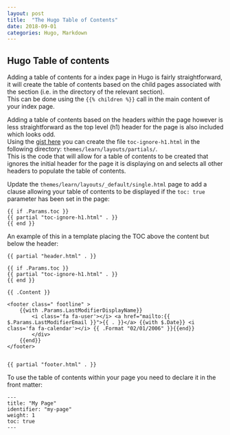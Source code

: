 ```yaml
---
layout: post
title:  "The Hugo Table of Contents"
date: 2018-09-01
categories: Hugo, Markdown
---
```


## Hugo Table of contents
Adding a table of contents for a index page in Hugo is fairly straightforward, it will create the table of contents based on the child pages associated with the section (i.e. in the directory of the relevant section).  
This can be done using the `{{% children %}}` call in the main content of your index page. 

Adding a table of contents based on the headers _within_ the page however is less straightforward as the top level (h1) header for the page is also included which looks odd.  
Using the [gist here](https://gist.github.com/skyzyx/a796d66f6a124f057f3374eff0b3f99a) you can create the file `toc-ignore-h1.html` in the following directory: `themes/learn/layouts/partials/`.  
This is the code that will allow for a table of contents to be created that ignores the initial header for the page it is displaying on and selects all other headers to populate the table of contents.  

Update the `themes/learn/layouts/_default/single.html` page to add a clause allowing your table of contents to be displayed if the `toc: true` parameter has been set in the page:  
```
{{ if .Params.toc }}
{{ partial "toc-ignore-h1.html" . }}
{{ end }}
```
An example of this in a template placing the TOC above the content but below the header:  
```
{{ partial "header.html" . }}

{{ if .Params.toc }}
{{ partial "toc-ignore-h1.html" . }}
{{ end }}

{{ .Content }}

<footer class=" footline" >
	{{with .Params.LastModifierDisplayName}}
	    <i class='fa fa-user'></i> <a href="mailto:{{ $.Params.LastModifierEmail }}">{{ . }}</a> {{with $.Date}} <i class='fa fa-calendar'></i> {{ .Format "02/01/2006" }}{{end}}
	    </div>
	{{end}}
</footer>


{{ partial "footer.html" . }}
```

To use the table of contents within your page you need to declare it in the front matter:
```
---
title: "My Page"
identifier: "my-page"
weight: 1
toc: true
---
```  
